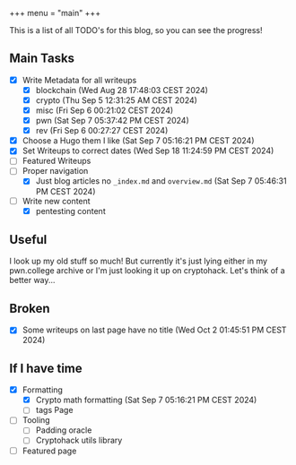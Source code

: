 +++
menu = "main"
+++


This is a list of all TODO's for this blog, so you can see the progress!
## Main Tasks
- [x] Write Metadata for all writeups
    - [x] blockchain (Wed Aug 28 17:48:03 CEST 2024)
    - [x] crypto (Thu Sep  5 12:31:25 AM CEST 2024)
    - [x] misc (Fri Sep  6 00:21:02 CEST 2024)
    - [x] pwn (Sat Sep  7 05:37:42 PM CEST 2024)
    - [x] rev (Fri Sep  6 00:27:27 CEST 2024)
- [x] Choose a Hugo them I like (Sat Sep  7 05:16:21 PM CEST 2024)
- [x] Set Writeups to correct dates (Wed Sep 18 11:24:59 PM CEST 2024)
- [ ] Featured Writeups
- [ ] Proper navigation
    - [x] Just blog articles no `_index.md` and `overview.md` (Sat Sep  7 05:46:31 PM CEST 2024)
- [ ] Write new content
    - [x] pentesting content

## Useful
I look up my old stuff so much!
But currently it's just lying either in my pwn.college archive or I'm just looking it up on cryptohack.
Let's think of a better way...

## Broken
- [x] Some writeups on last page have no title (Wed Oct  2 01:45:51 PM CEST 2024)

## If I have time
- [x] Formatting
    - [x] Crypto math formatting (Sat Sep  7 05:16:21 PM CEST 2024)
    - [ ] tags Page

- [ ] Tooling
    - [ ] Padding oracle
    - [ ] Cryptohack utils library

- [ ] Featured page
